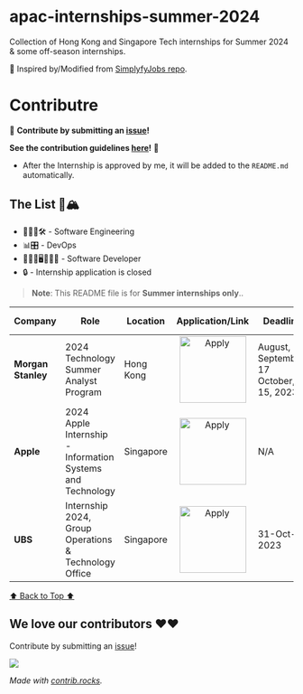 # apac-internships-summer-2024

Collection of Hong Kong and Singapore Tech internships for Summer 2024 & some off-season internships.

💙 Inspired by/Modified from [SimplyfyJobs repo](https://github.com/SimplifyJobs/Summer2024-Internships/tree/dev).

# Contributre

🙏 **Contribute by submitting an [issue](https://github.com/ayazhankadessova/apac-internships-summer-2024/issues)!**

**See the contribution guidelines [here](https://github.com/ayazhankadessova/apac-internships-summer-2024/blob/main/CONTRIBUTING.md)!** 🙏

- After the Internship is approved by me, it will be added to the `README.md` automatically.

## The List 🚴🏔

- 👩🏻‍💻🛠 - Software Engineering
- 📊🎛️ - DevOps
- 👩🏻‍💻🖥️👩🏽‍💻 - Software Developer
- 🔒 - Internship application is closed

> **Note**:
> This README file is for **Summer internships only**..

<!-- Please leave a one line gap between this and the table TABLE_START (DO NOT CHANGE THIS LINE) -->

| Company | Role | Location | Application/Link | Deadline | Start Date | Date Posted |
| --- | --- | --- |  :---: | --- | --- | :---: |
| **Morgan Stanley** | 2024 Technology Summer Analyst Program | Hong Kong | <a href="https://morganstanley.tal.net/vx/brand-0/candidate/so/pm/1/pl/1/opp/16134-2024-Technology-Summer-Analyst-Program-Hong-Kong/en-GB"><img src="https://i.imgur.com/u1KNU8z.png" width="118" alt="Apply"></a> | August, 20</br>September, 17</br>October, 15, 2023 | June 2023 | Aug 22 |
| **Apple** | 2024 Apple Internship - Information Systems and Technology | Singapore | <a href="https://jobs.apple.com/en-sg/details/200496215/2024-apple-internship-information-systems-and-technology?team=STDNT"><img src="https://i.imgur.com/u1KNU8z.png" width="118" alt="Apply"></a> | N/A | Feb to July 2024 | Aug 21 |
| **UBS** | Internship 2024, Group Operations & Technology Office | Singapore | <a href="https://jobs.ubs.com/TGnewUI/Search/home/HomeWithPreLoad?partnerid=25008&siteid=5131&PageType=searchResults&SearchType=linkquery&LinkID=6558#jobDetails=282897_5131"><img src="https://i.imgur.com/u1KNU8z.png" width="118" alt="Apply"></a> | 31-Oct-2023 | June 2023 | Aug 21 |

<!-- Please leave a one line gap between this and the table TABLE_END (DO NOT CHANGE THIS LINE) -->

[⬆️ Back to Top ⬆️](https://github.com/ayazhankadessova/apac-internships-summer-2024#the-list-)

## We love our contributors ❤️❤️

Contribute by submitting an [issue](https://github.com/SimplifyJobs/Summer2024-Internships/issues/new/choose)!

<a href="https://github.com/ayazhankadessova/apac-internships-summer-2024/graphs/contributors">
  <img src="https://contrib.rocks/image?repo=ayazhankadessova/apac-internships-summer-2024" />
</a>

_Made with [contrib.rocks](https://contrib.rocks)._
